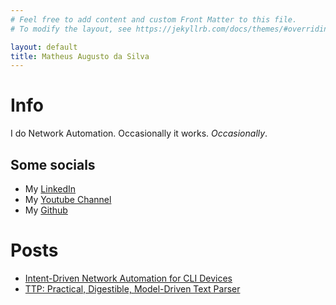 ```yaml
---
# Feel free to add content and custom Front Matter to this file.
# To modify the layout, see https://jekyllrb.com/docs/themes/#overriding-theme-defaults

layout: default
title: Matheus Augusto da Silva
---
```

# Info
I do Network Automation. Occasionally it works. _Occasionally_.

## Some socials
+ My [LinkedIn](https://www.linkedin.com/in/matheusaugustodasilva/)
+ My [Youtube Channel](https://www.youtube.com/MatheusAugustodaSilva)
+ My [Github](https://github.com/matman26)

# Posts
+ [Intent-Driven Network Automation for CLI Devices](https://matman26.github.io/posts/intent-based-cli-devices-controller)
+ [TTP: Practical, Digestible, Model-Driven Text Parser](https://matman26.github.io/posts/ttp-practical-digestible-model-driven-parser)
